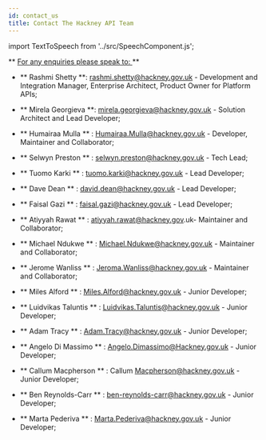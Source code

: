```yaml
---
id: contact_us
title: Contact The Hackney API Team
---
```

import TextToSpeech from '../src/SpeechComponent.js';

<TextToSpeech>

** <u> For any enquiries please speak to: </u> **

- ** Rashmi Shetty **: rashmi.shetty@hackney.gov.uk - Development and Integration Manager, Enterprise Architect, Product Owner for Platform APIs;

- ** Mirela Georgieva  **: mirela.georgieva@hackney.gov.uk - Solution Architect and Lead Developer;

- ** Humairaa Mulla ** : Humairaa.Mulla@hackney.gov.uk - Developer, Maintainer and Collaborator;

- ** Selwyn Preston ** : selwyn.preston@hackney.gov.uk -  Tech Lead;

- ** Tuomo Karki ** : tuomo.karki@hackney.gov.uk - Lead Developer;

- ** Dave Dean ** : david.dean@hackney.gov.uk - Lead Developer;

- ** Faisal Gazi ** : faisal.gazi@hackney.gov.uk - Lead Developer;

- ** Atiyyah Rawat ** : atiyyah.rawat@hackney.gov.uk- Maintainer and Collaborator;

- ** Michael Ndukwe ** : Michael.Ndukwe@hackney.gov.uk - Maintainer and Collaborator;

- ** Jerome Wanliss ** : Jeroma.Wanliss@hackney.gov.uk - Maintainer and Collaborator;

- ** Miles Alford ** : Miles.Alford@hackney.gov.uk - Junior Developer; 

- ** Luidvikas Taluntis ** : Luidvikas.Taluntis@hackney.gov.uk - Junior Developer;

- ** Adam Tracy ** : Adam.Tracy@hackney.gov.uk - Junior Developer;

- ** Angelo Di Massimo ** : Angelo.Dimassimo@Hackney.gov.uk - Junior Developer;

- ** Callum Macpherson ** : Callum Macpherson@hackney.gov.uk - Junior Developer; 

- ** Ben Reynolds-Carr ** : ben-reynolds-carr@hackney.gov.uk - Junior Developer;
 
- ** Marta Pederiva ** : Marta.Pederiva@hackney.gov.uk - Junior Developer;

</TextToSpeech>